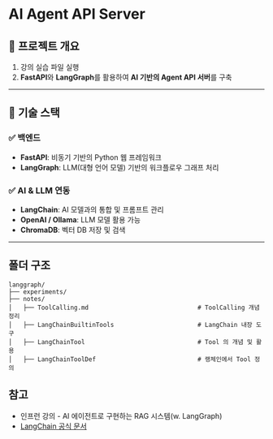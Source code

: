 # AI Agent API Server

## 📌 프로젝트 개요

1. 강의 실습 파일 실행
2. **FastAPI**와 **LangGraph**를 활용하여 **AI 기반의 Agent API 서버**를 구축

---

## 🚀 기술 스택

### ✅ **백엔드**

- **FastAPI**: 비동기 기반의 Python 웹 프레임워크
- **LangGraph**: LLM(대형 언어 모델) 기반의 워크플로우 그래프 처리

### ✅ **AI & LLM 연동**

- **LangChain**: AI 모델과의 통합 및 프롬프트 관리
- **OpenAI / Ollama**: LLM 모델 활용 가능
- **ChromaDB**: 벡터 DB 저장 및 검색

---

## 폴더 구조

```
langgraph/
├── experiments/
├── notes/
│   ├── ToolCalling.md                              # ToolCalling 개념 정리
│   ├── LangChainBuiltinTools                       # LangChain 내장 도구
│   ├── LangChainTool                               # Tool 의 개념 및 활용
│   ├── LangChainToolDef                            # 랭체인에서 Tool 정의
```

## 참고

- 인프런 강의 - AI 에이전트로 구현하는 RAG 시스템(w. LangGraph)
- [LangChain 공식 문서](https://langchain.readthedocs.io/)
